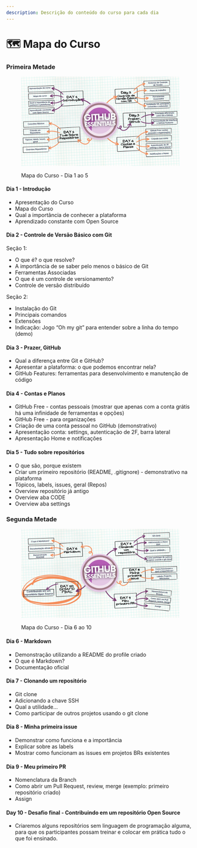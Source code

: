 ```yaml
---
description: Descrição do conteúdo do curso para cada dia
---
```


# 🗺️ Mapa do Curso

### Primeira Metade

<figure><img src="../.gitbook/assets/Mapa do Curso - Dia 1 ao 5.png" alt=""><figcaption><p>Mapa do Curso - Dia 1 ao 5</p></figcaption></figure>

#### Dia 1 - Introdução

* Apresentação do Curso
* Mapa do Curso
* Qual a importância de conhecer a plataforma
* Aprendizado constante com Open Source

#### Dia 2 - Controle de Versão Básico com Git

Seção 1:

* O que é? o que resolve?
* A importância de se saber pelo menos o básico de Git
* Ferramentas Associadas
* O que é um controle de versionamento?
* Controle de versão distribuído

Seção 2:

* Instalação do Git
* Principais comandos
* Extensões
* Indicação: Jogo “Oh my git” para entender sobre a linha do tempo (demo)

#### Dia 3 - Prazer, GitHub &#x20;

* Qual a diferença entre Git e GitHub?
* Apresentar a plataforma: o que podemos encontrar nela?
* GitHub Features: ferramentas para desenvolvimento e manutenção de código

#### Dia 4 - Contas e Planos

* GitHub Free - contas pessoais (mostrar que apenas com a conta grátis há uma infinidade de ferramentas e opções)
* GitHub Free - para organizações
* Criação de uma conta pessoal no GitHub (demonstrativo)
* Apresentação conta: settings, autenticação de 2F, barra lateral
* Apresentação Home e notificações

#### Dia 5 - Tudo sobre repositórios

* O que são, porque existem
* Criar um primeiro repositório (README, .gitignore) - demonstrativo na plataforma
* Tópicos, labels, issues, geral (Repos)
* Overview repositório já antigo
* Overview aba CODE
* Overview aba settings

### Segunda Metade

<figure><img src="../.gitbook/assets/Mapa do Curso - Dia 6 ao 10.png" alt=""><figcaption><p>Mapa do Curso - Dia 6 ao 10</p></figcaption></figure>

#### Dia 6 - Markdown&#x20;

* Demonstração utilizando a README do profile criado
* O que é Markdown?
* Documentação oficial

#### Dia 7 - Clonando um repositório&#x20;

* Git clone
* Adicionando a chave SSH
* Qual a utilidade…
* Como participar de outros projetos usando o git clone

#### Dia 8 - Minha primeira issue&#x20;

* Demonstrar como funciona e a importância
* Explicar sobre as labels
* Mostrar como funcionam as issues em projetos BRs existentes

#### Dia 9 - Meu primeiro PR&#x20;

* Nomenclatura da Branch
* Como abrir um Pull Request, review, merge (exemplo: primeiro repositório criado)
* Assign

#### Day 10 - Desafio final - Contribuindo em um repositório Open Source &#x20;

* Criaremos alguns repositórios sem linguagem de programação alguma, para que os participantes possam treinar e colocar em prática tudo o que foi ensinado.






